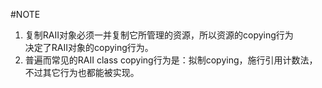 #NOTE    
1.  复制RAII对象必须一并复制它所管理的资源，所以资源的copying行为    
决定了RAII对象的copying行为。    
2.  普遍而常见的RAII class copying行为是：拟制copying，施行引用计数法，    
不过其它行为也都能被实现。   
